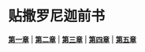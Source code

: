 # 贴撒罗尼迦前书
 **[第一章](圣经/圣经(吕振中译本)/lzz/590/001.md)** |
 **[第二章](圣经/圣经(吕振中译本)/lzz/590/002.md)** |
 **[第三章](圣经/圣经(吕振中译本)/lzz/590/003.md)** |
 **[第四章](圣经/圣经(吕振中译本)/lzz/590/004.md)** |
 **[第五章](圣经/圣经(吕振中译本)/lzz/590/005.md)**
